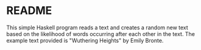 # README

This simple Haskell program reads a text and creates a random new text based on the likelihood of words occurring after each other in the text.
The example text provided is "Wuthering Heights" by Emily Bronte.